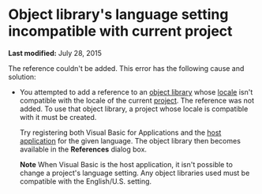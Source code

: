 
# Object library's language setting incompatible with current project

 **Last modified:** July 28, 2015

The reference couldn't be added. This error has the following cause and solution:




- You attempted to add a reference to an  [object library](b8bdf64f-5920-1ae9-16d0-b26d09524a30.md) whose [locale](b8bdf64f-5920-1ae9-16d0-b26d09524a30.md) isn't compatible with the locale of the current [project](b8bdf64f-5920-1ae9-16d0-b26d09524a30.md). The reference was not added. To use that object library, a project whose locale is compatible with it must be created.
    
    Try registering both Visual Basic for Applications and the  [host application](b8bdf64f-5920-1ae9-16d0-b26d09524a30.md) for the given language. The object library then becomes available in the **References** dialog box.
    
     **Note**  When Visual Basic is the host application, it isn't possible to change a project's language setting. Any object libraries used must be compatible with the English/U.S. setting.

